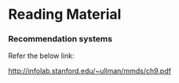 # Reading Material

### Recommendation systems

Refer the below link:

http://infolab.stanford.edu/~ullman/mmds/ch9.pdf
